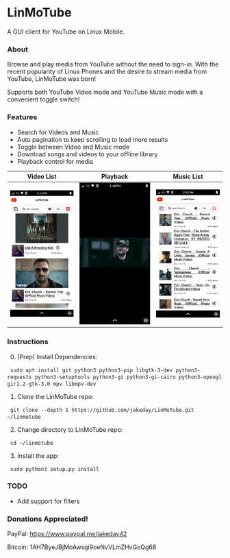 # LinMoTube

A GUI client for YouTube on Linux Mobile.

### About
Browse and play media from YouTube without the need to sign-in. With the recent popularity of Linux Phones and the desire to stream media from YouTube, LinMoTube was born!

Supports both YouTube Video mode and YouTube Music mode with a convenient toggle switch!

### Features

- Search for Videos and Music
- Auto pagination to keep scrolling to load more results
- Toggle between Video and Music mode
- Download songs and videos to your offline library
- Playback control for media

Video List | Playback | Music List
:-------------------------:|:-------------------------:|:-------------------------:
![Video List](https://github.com/jakeday/LinMoTube/blob/master/docs/LinMoTube-VideosPage.png?raw=true) | ![Playback](https://github.com/jakeday/LinMoTube/blob/master/docs/LinMoTube-VideoPlayback.png?raw=true) | ![Music List](https://github.com/jakeday/LinMoTube/blob/master/docs/LinMoTube-MusicPage.png?raw=true)

### Instructions

0. (Prep) Install Dependencies:
  ```
   sudo apt install git python3 python3-pip libgtk-3-dev python3-requests python3-setuptools python3-gi python3-gi-cairo python3-opengl gir1.2-gtk-3.0 mpv libmpv-dev
  ```
1. Clone the LinMoTube repo:
  ```
   git clone --depth 1 https://github.com/jakeday/LinMoTube.git ~/linmotube
  ```
2. Change directory to LinMoTube repo:
  ```
   cd ~/linmotube
  ```
3. Install the app:
  ```
   sudo python3 setup.py install
  ```

### TODO

- Add support for filters

### Donations Appreciated!

PayPal: https://www.paypal.me/jakeday42

Bitcoin: 1AH7ByeJBjMoAwsgi9oeNvVLmZHvGoQg68
